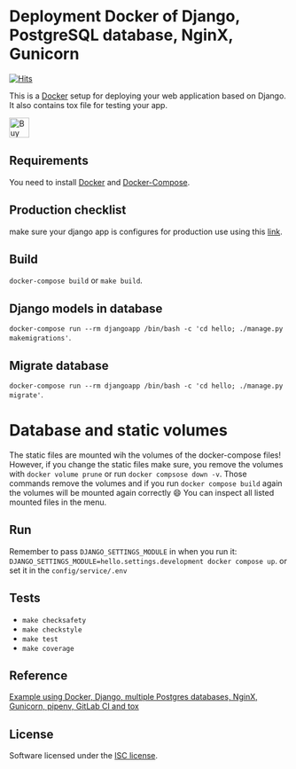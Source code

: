 # Deployment Docker of Django, PostgreSQL database, NginX, Gunicorn
[![Hits](https://hits.seeyoufarm.com/api/count/incr/badge.svg?url=https%3A%2F%2Fgithub.com%2FMexsonFernandes%2FDocker-Django-NginX-PostgreSQL-Gunicorn-Deployment&count_bg=%2383DF3D&title_bg=%23000000&icon=&icon_color=%23E7E7E7&title=hits&edge_flat=false)](https://hits.seeyoufarm.com)

This is a [Docker][] setup for deploying your web application based on Django. It also contains tox file for testing your app.

<a href='https://ko-fi.com/Y8Y31LBT4' target='_blank'><img height='36' style='border:0px;height:36px;' src='https://cdn.ko-fi.com/cdn/kofi3.png?v=2' border='0' alt='Buy Me a Coffee at ko-fi.com' /></a>

## Requirements
You need to install [Docker][] and [Docker-Compose][].

## Production checklist
make sure your django app is configures for production use using this <a href='https://docs.djangoproject.com/en/2.1/howto/deployment/checklist/'>link</a>.

## Build
`docker-compose build` or `make build`.

## Django models in database
`docker-compose run --rm djangoapp /bin/bash -c 'cd hello; ./manage.py makemigrations'`.

## Migrate database
`docker-compose run --rm djangoapp /bin/bash -c 'cd hello; ./manage.py migrate'`.

# Database and static volumes
The static files are mounted wih the volumes of the docker-compose files! However, if you change the static files 
make sure, you remove the volumes with `docker volume prune` or run `docker compsose down -v`. Those commands remove 
the volumes and if you run `docker compose build` again the volumes will be mounted again correctly 😄 
You can inspect all listed mounted files in the menu.

## Run
Remember to pass `DJANGO_SETTINGS_MODULE` in when you run it:
`DJANGO_SETTINGS_MODULE=hello.settings.development docker compose up`.
or set it in the `config/service/.env`

## Tests
- `make checksafety`
- `make checkstyle`
- `make test`
- `make coverage`

[Docker]: https://www.docker.com/
[Django]: https://www.djangoproject.com/
[Gunicorn]: http://gunicorn.org/
[NginX]: https://www.nginx.com/
[Postgres]: https://www.postgresql.org/
[Python]: https://www.python.org/
[pipenv]: https://docs.pipenv.org/
[tox]: https://tox.readthedocs.io/en/latest/
[pytest]: https://docs.pytest.org/en/latest/
[safety]: https://pyup.io/safety/
[bandit]: https://github.com/openstack/bandit
[isort]: https://github.com/timothycrosley/isort
[prospector]: https://github.com/landscapeio/prospector
[GitLab]: https://about.gitlab.com/
[Makefile]: https://www.gnu.org/software/make/manual/make.html
[Docker-Compose]: https://docs.docker.com/compose/

## Reference
[Example using Docker, Django, multiple Postgres databases, NginX, Gunicorn, pipenv, GitLab CI and tox][post]

[post]: https://github.com/pawamoy/docker-nginx-postgres-django-example

## License
Software licensed under the [ISC license](/LICENSE).
